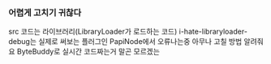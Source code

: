 ### 어렵게 고치기 귀찮다

src 코드는 라이브러리(LibraryLoader가 로드하는 코드)
i-hate-libraryloader-debug는 실제로 써보는 플러그인
PapiNode에서 오류나는중
아무나 고칠 방법 알려줘요
ByteBuddy로 실시간 코드짜는거 말곤 모르겠는
